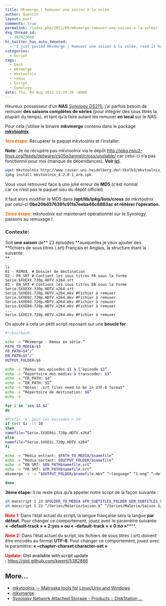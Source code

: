 ```yaml
---
title: Mkvmerge | Remuxer une saison à la volée
author: Quentin
layout: post
comments: true
permalink: /index.php/2011/08/mkvmerge-remuxer-une-saison-a-la-volee/
dsq_thread_id:
  - 382023060
hl_twitter_has_auto_tweeted:
  - 'I just posted Mkvmerge | Remuxer une saison à la volée, read it here: http://blog.quent.in/?p=73'
categories:
  - Script
tags:
  - bash
  - mkvmerge
  - mkvtoolnix
  - remux
  - Script
  - Synology
date: Thu, 04 Aug 2011 11:39:30 -8000
---
```

Heureux possesseur d&rsquo;un **NAS** <a href="http://www.synology.com/us/products/DS211j/index.php" target="_blank">Synology DS211j</a>, j&rsquo;ai parfois besoin de remuxer **des saisons complètes de séries** (pour intégrer des sous titres la plupart du temps), et tant qu&rsquo;à faire autant les remuxer **en local** sur le NAS.

Pour cela j&rsquo;utilise le binaire **mkvmerge** contenu dans le package <a href="http://www.bunkus.org/videotools/mkvtoolnix/" target="_blank"><strong>mkvtoolnix</strong></a>.

<span style="color: #ff6600;"><strong>1ère étape:</strong></span> Récupérer le paquet mkvtoolnix et l&rsquo;installer.

**Note:** Je ne récupère pas mkvtoolnix via le dépôt <a href="http://ipkg.nslu2-linux.org/feeds/optware/cs05q3armel/cross/unstable/" target="_blank">http://ipkg.nslu2-linux.org/feeds/optware/cs05q3armel/cross/unstable/</a> car celui-ci n&rsquo;a pas fonctionné pour moi (manque de dépendances). **Voir <a href="http://forum.synology.com/enu/viewtopic.php?f=40&t=36845" target="_blank">ici</a>**.

```bash
wget mkvtoolnix http://www.rzuser.uni-heidelberg.de/~tkolb3/mkvtoolnix_4.2.0-1_arm.ipk
ipkg install mkvtoolnix_4.2.0-1_arm.ipk
```

Vous vous retrouvez face à une jolie erreur de **MD5** (c&rsquo;est normal car ce n&rsquo;est pas le paquet issu du dépôt officiel)

Il faut alors modifier le MD5 dans **/opt/lib/ipkg/lists/cross** de mkvtoolnix par celui-ci **0be20bd376391c911a7eeba46c8883ac **et réitérer l&rsquo;opération.****

<span style="color: #ff6600;"><strong>2ème étape:</strong></span> mkvtoolnix est maintenant opérationnel sur le Synology, passons au remuxage !

### <span style="color: #333333;">Contexte:</span>

Soit **une saison** de** 23 épisodes **auxquelles je veux ajouter des **fichiers de sous titres (.srt) Français et Anglais, la structure étant la suivante:  
**

```plain
ls
01 - REMUX  # Dossier de destination
02 - FR_SRT # Contient les sous titres FR sous la forme Serie.SXXEXX.720p.HDTV.x264.srt
03 - EN_SRT # Contient les sous titres EN sous la forme Serie.SXXEXX.720p.HDTV.x264.srt
Serie.SXXE01.720p.HDTV.x264.mkv #Fichier à remuxer
Serie.SXXE02.720p.HDTV.x264.mkv #Fichier à remuxer
Serie.SXXE03.720p.HDTV.x264.mkv #Fichier à remuxer
Serie.SXXE04.720p.HDTV.x264.mkv #Fichier à remuxer
...
Serie.SXXE23.720p.HDTV.x264.mkv #Fichier à remuxer
```

On ajoute à cela un petit script reposant sur une **boucle for**.

```bash
#!/bin/bash

echo -e “Mkvmerge - Remux en série.”
PATH_TO_MEDIA=$3
FR_PATH=$4’/’
EN_PATH=$5’/’
OUTPUT_FOLDER=$6

echo -e “Remux des episodes $1 à l’épisode $2”
echo -e “Répértoire des médias à transcoder: $3”
echo -e “FR_PATH: $4”
echo -e “EN_PATH: $5”
echo -e “Notes: .srt files need to be in UTF-8 format”
echo -e “Répértoire de destination: $6”
echo -e

for i in `seq $1 $2`
do

#Prefix ‘0’ pour les épisodes < 10
if test $i -lt 10
then
namefile=“Serie.SXXE0$i.720p.HDTV.x264”
else
namefile=“Serie.SXXE$i.720p.HDTV.x264”
fi

echo -e “Media entrant: $PATH_TO_MEDIA/$namefile”
echo -e “Media sortant: $OUTPUT_FOLDER/$namefile”
echo -e “EN SRT: $EN_PATH$namefile.srt”
echo -e “FR SRT: $FR_PATH$namefile.srt”
mkvmerge -v -o “$OUTPUT_FOLDER/$namefile.mkv” “–language” “1:eng” “–default-track” “1:no” “–forced-track” “1:no” “–display-dimensions” “1:1280x720” “–default-track” “2:yes” “–forced-track” “2:no” “-a” “2” “-d” “1” “-S” “-T” “–no-global-tags” “–no-chapters” “$PATH_TO_MEDIA/$namefile.mkv” “–language” “0:eng” “–track-name” “0:English” “–default-track” “0:no” “–forced-track” “0:no” “-s” “0” “-D” “-A” “-T” “–no-global-tags” “–no-chapters” “$EN_PATH$namefile.srt” “–language” “0:fre” “–track-name” “0:French” “–forced-track” “0:no” “-s” “0” “-D” “-A” “-T” “–no-global-tags” “–no-chapters” “$FR_PATH$namefile.srt” “–track-order” “0:1,0:2,2:0,1:0”

done
```

**3ème étape:** Il ne reste plus qu&rsquo;à appeler notre script de la façon suivante :

```bash
sh monscript 1 23 $FOLDER_TO_MEDIA $FR_SUBTITLES_FOLDER $EN_SUBTITLES_FOLDER $DESTINATION_FOLDER
sh monscript 1 23 “/Series/MaSerie/Saison X” “/Series/MaSerie/Saison X/02 - FR_SRT” “/Series/MaSerie/Saison X/03 - EN_SRT” “/Series/MaSerie/Saison X/01 - REMUX”
```

<span style="color: #ff0000;"><strong>Note</strong></span><span style="color: #ff0000;"><strong> 1</strong></span><span style="color: #ff0000;"><strong>:</strong></span> Dans l&rsquo;état actuel du script, la langue française sera la langue **par défaut**. Pour changer ce comportement, jouez avec le paramètre suivante: **&laquo;&nbsp;&#8211;**default-track&nbsp;&raquo; &laquo;&nbsp;2:yes&nbsp;&raquo;** ou **&laquo;&nbsp;**&#8211;default-track&nbsp;&raquo; &laquo;&nbsp;0:no&nbsp;&raquo;******.

**<span style="color: #ff0000;">Note 2:</span>** Dans l&rsquo;état actuel du script, les fichiers de sous titres (.srt) doivent être encodés au format **UTF-8**. Pour changer ce comportement, jouez avec le paramètre: **&laquo;&nbsp;&#8211;chapter-charset character-set&nbsp;&raquo;**

<span style="color: #ff0000;"><strong>Update:</strong> <span style="color: #000000;">Gist available with script update : <a href="https://gist.github.com/kwent/5382866">https://gist.github.com/kwent/5382866</a></span></span>

## More...

*   <a href="http://www.bunkus.org/videotools/mkvtoolnix/" title="mkvtoolnix -- Matroska tools for Linux/Unix and Windows" rel="nofollow">mkvtoolnix -- Matroska tools for Linux/Unix and Windows</a>
*   <a href="http://www.bunkus.org/videotools/mkvtoolnix/doc/mkvmerge.html" title="mkvmerge" rel="nofollow">mkvmerge</a>
*   <a href="http://www.synology.com/us/products/DS211j/index.php" title="Synology Network Attached Storage - Products :: DiskStation ..." rel="nofollow">Synology Network Attached Storage - Products :: DiskStation ...</a>
